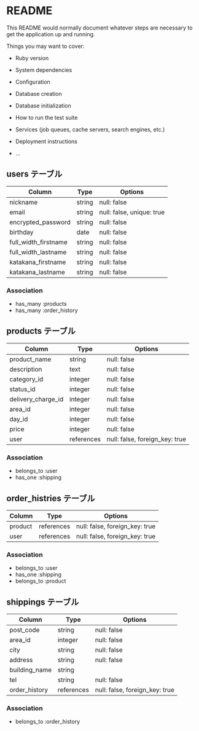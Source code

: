 # README

This README would normally document whatever steps are necessary to get the
application up and running.

Things you may want to cover:

* Ruby version

* System dependencies

* Configuration

* Database creation

* Database initialization

* How to run the test suite

* Services (job queues, cache servers, search engines, etc.)

* Deployment instructions

* ...

## users テーブル

| Column                     | Type   | Options                   |
| -------------------------  | ------ | ------------------------- |
| nickname                   | string | null: false               |
| email                      | string | null: false, unique: true |
| encrypted_password         | string | null: false               |
| birthday                   | date   | null: false               |
| full_width_firstname       | string | null: false               |
| full_width_lastname        | string | null: false               |
| katakana_firstname         | string | null: false               |
| katakana_lastname          | string | null: false               |

### Association

- has_many :products
- has_many :order_history

## products テーブル

| Column             | Type       | Options                        |
| ---------------    | ---------- | ------------------------------ |
| product_name       | string     | null: false                    |
| description        | text       | null: false                    |
| category_id        | integer    | null: false                    |
| status_id          | integer    | null: false                    |
| delivery_charge_id | integer    | null: false                    |
| area_id            | integer    | null: false                    |
| day_id             | integer    | null: false                    |
| price              | integer    | null: false                    |
| user               | references | null: false, foreign_key: true |

### Association

- belongs_to :user
- has_one    :shipping

## order_histries テーブル

| Column   | Type       | Options                        |
| -------- | ---------- | ------------------------------ |
| product  | references | null: false, foreign_key: true |
| user     | references | null: false, foreign_key: true |

### Association

- belongs_to :user
- has_one    :shipping
- belongs_to :product

## shippings テーブル

| Column        | Type       | Options                        |
| ------------  | ---------- | -----------------------------  |
| post_code     | string     | null: false                    |
| area_id       | integer    | null: false                    |
| city          | string     | null: false                    |
| address       | string     | null: false                    |
| building_name | string     |                                |
| tel           | string     | null: false                    |
| order_history | references | null: false, foreign_key: true |

### Association

- belongs_to :order_history
